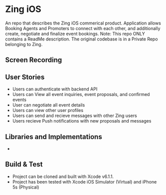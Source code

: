 # Zing iOS

An repo that describes the Zing iOS commerical product. Application allows Booking Agents and Promoters to connect with each other, and additionally create, negotiate and finalize event bookings.
 Note: This repo ONLY contains a ReadMe description. The original codebase is in a Private Repo belonging to Zing.

## Screen Recording

## User Stories
 - Users can authenticate with backend API
 - Users can View all event inquiries, event proposals, and confirmed events
 - User can negotiate all event details
 - Users can view other user profiles
 - Users can send and recieve messages with other Zing users
 - Users recieve Push notifications with new proposals and messages

## Libraries and Implementations
 - 

## Build & Test
 - Project can be cloned and built with Xcode v6.1.1.
 - Project has been tested with Xcode iOS Simulator (Virtual) and iPhone 5s (Physical)
